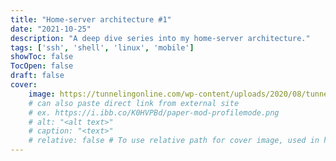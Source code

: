 ```yaml
---
title: "Home-server architecture #1"
date: "2021-10-25"
description: "A deep dive series into my home-server architecture."
tags: ['ssh', 'shell', 'linux', 'mobile']
showToc: false
TocOpen: false
draft: false
cover:
    image: https://tunnelingonline.com/wp-content/uploads/2020/08/tunnel-under-construction.jpg
    # can also paste direct link from external site
    # ex. https://i.ibb.co/K0HVPBd/paper-mod-profilemode.png
    # alt: "<alt text>"
    # caption: "<text>"
    # relative: false # To use relative path for cover image, used in hugo Page-bundles
---
```



  
  
